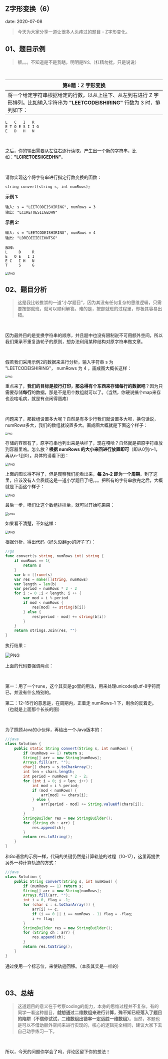  
##	Z字形变换（6）
date:	2020-07-08
 

> 今天为大家分享一道让很多人头疼过的题目 - Z字形变化。

## 01、题目示例

> 额。。。不知道是不是我瞎，明明是N么（杠精勿扰，只是说说）

<br/>

| 第6题：Z 字形变换                                            |
| ------------------------------------------------------------ |
| 将一个给定字符串根据给定的行数，以从上往下、从左到右进行 Z 字形排列。比如输入字符串为 **"LEETCODEISHIRING"** 行数为 3 时，排列如下： |

```
L   C   I   R
E T O E S I I G
E   D   H   N
```

<br/>

之后，你的输出需要从左往右逐行读取，产生出一个新的字符串，比如：**"LCIRETOESIIGEDHN"**。

<br/>

请你实现这个将字符串进行指定行数变换的函数：

```
string convert(string s, int numRows);
```

**示例 1:**

```
输入: s = "LEETCODEISHIRING", numRows = 3
输出: "LCIRETOESIIGEDHN"
```

**示例 2:**

```
输入: s = "LEETCODEISHIRING", numRows = 4
输出: "LDREOEIIECIHNTSG"

解释:
L     D     R
E   O E   I I
E C   I H   N
T     S     G
```

<img src="009/1.gif" alt="PNG" style="zoom: 67%;" />

## 02、题目分析

> 这是我比较推崇的一道“小学题目”，因为其没有任何复杂的思维逻辑，只需要按部就班，就可以顺利解答。难的是，按部就班的过程里，却极其容易出错。

<br/>

因为最终目的是变换字符串的顺序，并且题中也没有限制说不可用额外空间，所以我们秉承不重复造轮子的原则，想办法利用某种结构对原字符串做文章。

<br/>

假若我们采用示例2的数据来进行分析，输入字符串 s 为  "LEETCODEISHIRING"， numRows 为 4 ，画成图大概长这样：

<img src="009/2.jpg" alt="PNG" style="zoom: 50%;" />

重点来了，**我们的目标是按行打印，那总得有个东西来存储每行的数据吧**？因为只需要存储**每行**的数据，那是不是用个数组就可以了。（当然，你硬说搞个map来存也没啥毛病，就是有点闲得蛋疼）

<br/>

问题来了，那数组设置多大呢？自然是有多少行我们就设置多大呗，换句话说，numRows多大，我们的数组就设置多大。画成图大概就是下面这个样子：

<img src="009/3.jpg" alt="PNG" style="zoom: 50%;" />

存储的容器有了，原字符串也列出来是啥样了，现在嘎哈？自然就是把原字符串放到容器里咯。怎么放？**根据 numRows 的大小来回进行放置即可**（即从0到n-1，再从n-1到0）。具体的请看下图：

<img src="009/4.jpg" alt="PNG" style="zoom: 67%;" />

上面的图长得不得了，但是观察我们能看出来，**每 2n-2 即为一个周期**。到了这里，应该没有人会质疑这是一道小学题目了吧。。。把所有的字符串放完之后，大概就是下面这个样子：

<img src="009/5.jpg" alt="PNG" style="zoom: 67%;" />

最后一步，咱们让这个数组排排坐，就可以开始吃果果：

<img src="009/6.jpg" alt="PNG" style="zoom: 67%;" />

如果看不清楚，不如这样：

<img src="009/7.jpg" alt="PNG" style="zoom: 67%;" />

根据分析，得出代码（好久没翻go的牌子了）：

```go
//go
func convert(s string, numRows int) string {
    if numRows == 1{
		return s
	}
	var b = []rune(s)
	var res = make([]string, numRows)
	var length = len(b)
	var period = numRows * 2 - 2
	for i := 0 ;i < length; i ++ {
		var mod = i % period
		if mod < numRows {
			res[mod] += string(b[i])
		} else {
			res[period - mod] += string(b[i])
		}
	}
	return strings.Join(res, "")
}
```

执行结果：

<img src="009/8.jpg" alt="PNG" style="zoom:;" />

上面的代码要强调两点：

<br/>

第一：用了一个rune，这个其实是go里的用法，用来处理unicode或utf-8字符而已，并没有什么特别的。

第二：12-15行的意思是，在周期内，正着走 numRows-1 下，剩余的反着走。（也就是上面那个长长的图）

<br/>

为了照顾Java的小伙伴，再给出一个Java版本的：

```java
//java
class Solution {
    public static String convert(String s, int numRows) {
        if (numRows == 1) return s;
        String[] arr = new String[numRows];
        Arrays.fill(arr, "");
        char[] chars = s.toCharArray();
        int len = chars.length;
        int period = numRows * 2 - 2;
        for (int i = 0; i < len; i++) {
            int mod = i % period;
            if (mod < numRows) {
                arr[mod] += chars[i];
            } else {
                arr[period - mod] += String.valueOf(chars[i]);
            }
        }
        StringBuilder res = new StringBuilder();
        for (String ch : arr) {
            res.append(ch);
        }
        return res.toString();
    }
}
```

和Go语言的示例一样，代码的关键仍然是计算轨迹的过程（10-17），这里再提供另外一种计算轨迹的方式：

```java
//java
class Solution {
    public String convert(String s, int numRows) {
        if (numRows == 1) return s;
        String[] arr = new String[numRows];
        Arrays.fill(arr, "");
        int i = 0, flag = -1;
        for (char c : s.toCharArray()) {
            arr[i] += c;
            if (i == 0 || i == numRows - 1) flag = -flag;
            i += flag;
        }
        StringBuilder res = new StringBuilder();
        for (String ch : arr) {
            res.append(ch);
        }
        return res.toString();
    }
}
```

通过使用一个标志位，来使轨迹回移。（本质其实是一样的）

<br/>

## 03、总结

> 这道题目的意义在于考察coding的能力，本身的思维过程并不复杂。有的同学一看这种题目，**就想通过二维数组来进行计算，殊不知已经落入了题目的陷阱（不信你试试，二维数组出错率一定远胜一维数组）**。当然，本题也是可以不借助额外空间来进行实现的，核心的逻辑完全相同，建议大家下去自己动手练习一下。

 <br/>

所以，今天的问题你学会了吗，评论区留下你的想法！

